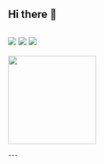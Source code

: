 ## Hi there 👋

<!--
**Neyon279/Neyon279** is a ✨ _special_ ✨ repository because its `README.md` (this file) appears on your GitHub profile.

Here are some ideas to get you started:

- 🔭 I’m currently working on ...
- 🌱 I’m currently learning ...
- 👯 I’m looking to collaborate on ...
- 🤔 I’m looking for help with ...
- 💬 Ask me about ...
- 📫 How to reach me: ...
- 😄 Pronouns: ...
- ⚡ Fun fact: ...
-->
![](https://img.shields.io/badge/Lua-%232C2D72.svg?logo=lua&logoColor=white)
![](https://img.shields.io/badge/HTML-%23E34F26.svg?logo=html5&logoColor=white)
![](https://img.shields.io/badge/CSS-1572B6?logo=css3&logoColor=fff)
---
<p align="left">
<a href="#">
  <img height="180em" src="https://github-readme-stats-eight-theta.vercel.app/api?username=Neyon279&show_icons=true&theme=react&includeallcommits=true&count_private=true"/>
</a>
</p>
---
